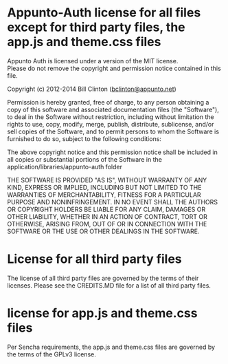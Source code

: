 # Appunto-Auth license for all files except for third party files, the app.js and theme.css files

Appunto Auth is licensed under a version of the MIT license.  
Please do not remove the copyright and permission notice contained in this file.

Copyright (c) 2012-2014 Bill Clinton (bclinton@appunto.net) 

Permission is hereby granted, free of charge, to any person obtaining a copy of this software and 
associated documentation files (the "Software"), to deal in the Software without restriction, 
including without limitation the rights to use, copy, modify, merge, publish, distribute, 
sublicense, and/or sell copies of the Software, and to permit persons to whom the Software is 
furnished to do so, subject to the following conditions:

The above copyright notice and this permission notice shall be included in all copies or 
substantial portions of the Software in the application/libraries/appunto-auth folder 

THE SOFTWARE IS PROVIDED "AS IS", WITHOUT WARRANTY OF ANY KIND, EXPRESS OR IMPLIED, INCLUDING 
BUT NOT LIMITED TO THE WARRANTIES OF MERCHANTABILITY, FITNESS FOR A PARTICULAR PURPOSE AND 
NONINFRINGEMENT. IN NO EVENT SHALL THE AUTHORS OR COPYRIGHT HOLDERS BE LIABLE FOR ANY CLAIM, 
DAMAGES OR OTHER LIABILITY, WHETHER IN AN ACTION OF CONTRACT, TORT OR OTHERWISE, ARISING FROM, 
OUT OF OR IN CONNECTION WITH THE SOFTWARE OR THE USE OR OTHER DEALINGS IN THE SOFTWARE.

# License for all third party files

The license of all third party files are governed by the terms of their licenses.  Please see
the CREDITS.MD file for a list of all third party files.

# license for app.js and theme.css files

Per Sencha requirements, the app.js and theme.css files are governed by the terms of the GPLv3 license.
